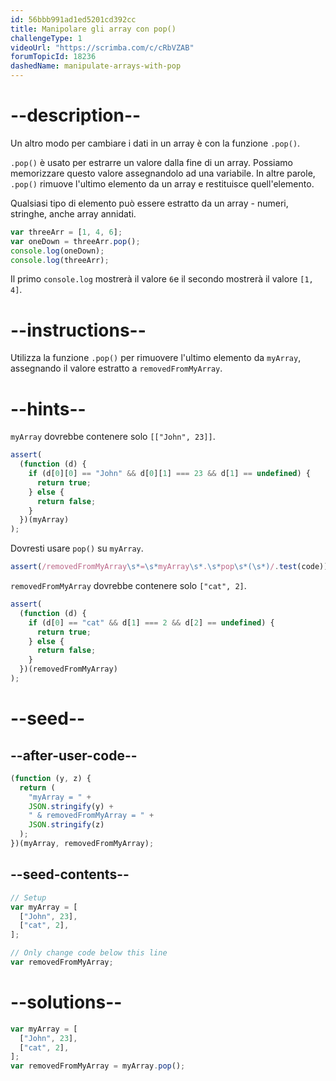 ```yaml
---
id: 56bbb991ad1ed5201cd392cc
title: Manipolare gli array con pop()
challengeType: 1
videoUrl: "https://scrimba.com/c/cRbVZAB"
forumTopicId: 18236
dashedName: manipulate-arrays-with-pop
---
```


# --description--

Un altro modo per cambiare i dati in un array è con la funzione `.pop()`.

`.pop()` è usato per estrarre un valore dalla fine di un array. Possiamo memorizzare questo valore assegnandolo ad una variabile. In altre parole, `.pop()` rimuove l'ultimo elemento da un array e restituisce quell'elemento.

Qualsiasi tipo di elemento può essere estratto da un array - numeri, stringhe, anche array annidati.

```js
var threeArr = [1, 4, 6];
var oneDown = threeArr.pop();
console.log(oneDown);
console.log(threeArr);
```

Il primo `console.log` mostrerà il valore `6`e il secondo mostrerà il valore `[1, 4]`.

# --instructions--

Utilizza la funzione `.pop()` per rimuovere l'ultimo elemento da `myArray`, assegnando il valore estratto a `removedFromMyArray`.

# --hints--

`myArray` dovrebbe contenere solo `[["John", 23]]`.

```js
assert(
  (function (d) {
    if (d[0][0] == "John" && d[0][1] === 23 && d[1] == undefined) {
      return true;
    } else {
      return false;
    }
  })(myArray)
);
```

Dovresti usare `pop()` su `myArray`.

```js
assert(/removedFromMyArray\s*=\s*myArray\s*.\s*pop\s*(\s*)/.test(code));
```

`removedFromMyArray` dovrebbe contenere solo `["cat", 2]`.

```js
assert(
  (function (d) {
    if (d[0] == "cat" && d[1] === 2 && d[2] == undefined) {
      return true;
    } else {
      return false;
    }
  })(removedFromMyArray)
);
```

# --seed--

## --after-user-code--

```js
(function (y, z) {
  return (
    "myArray = " +
    JSON.stringify(y) +
    " & removedFromMyArray = " +
    JSON.stringify(z)
  );
})(myArray, removedFromMyArray);
```

## --seed-contents--

```js
// Setup
var myArray = [
  ["John", 23],
  ["cat", 2],
];

// Only change code below this line
var removedFromMyArray;
```

# --solutions--

```js
var myArray = [
  ["John", 23],
  ["cat", 2],
];
var removedFromMyArray = myArray.pop();
```
